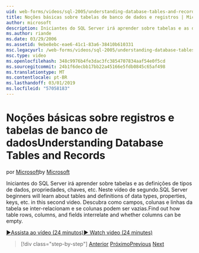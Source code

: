 ```yaml
---
uid: web-forms/videos/sql-2005/understanding-database-tables-and-records
title: Noções básicas sobre tabelas de banco de dados e registros | Microsoft Docs
author: microsoft
description: Iniciantes do SQL Server irá aprender sobre tabelas e as definições de tipos de dados, propriedades, chaves, etc. Neste vídeo de segundo. Descubra como linhas de tabela, colunas, um...
ms.author: riande
ms.date: 03/29/2006
ms.assetid: 9ebe8ebc-eae6-41c1-83a6-38410b610331
msc.legacyurl: /web-forms/videos/sql-2005/understanding-database-tables-and-records
msc.type: video
ms.openlocfilehash: 348c9976b4fe3dac3fc3854707834aaf54e0f5cd
ms.sourcegitcommit: 24b1f6decbb17bb22a45166e5fdb0845c65af498
ms.translationtype: MT
ms.contentlocale: pt-BR
ms.lasthandoff: 03/01/2019
ms.locfileid: "57058183"
---
```

<a name="understanding-database-tables-and-records"></a><span data-ttu-id="d8902-104">Noções básicas sobre registros e tabelas de banco de dados</span><span class="sxs-lookup"><span data-stu-id="d8902-104">Understanding Database Tables and Records</span></span>
====================
<span data-ttu-id="d8902-105">por [Microsoft](https://github.com/microsoft)</span><span class="sxs-lookup"><span data-stu-id="d8902-105">by [Microsoft](https://github.com/microsoft)</span></span>

<span data-ttu-id="d8902-106">Iniciantes do SQL Server irá aprender sobre tabelas e as definições de tipos de dados, propriedades, chaves, etc. Neste vídeo de segundo.</span><span class="sxs-lookup"><span data-stu-id="d8902-106">SQL Server beginners will learn about tables and definitions of data types, properties, keys, etc. in this second video.</span></span> <span data-ttu-id="d8902-107">Descubra como campos, colunas e linhas da tabela se inter-relacionam e se colunas podem ser vazias.</span><span class="sxs-lookup"><span data-stu-id="d8902-107">Find out how table rows, columns, and fields interrelate and whether columns can be empty.</span></span>

[<span data-ttu-id="d8902-108">&#9654;Assista ao vídeo (24 minutos)</span><span class="sxs-lookup"><span data-stu-id="d8902-108">&#9654; Watch video (24 minutes)</span></span>](https://channel9.msdn.com/Blogs/ASP-NET-Site-Videos/understanding-database-tables-and-records)

> [!div class="step-by-step"]
> <span data-ttu-id="d8902-109">[Anterior](what-is-a-database.md)
> [Próximo](more-about-column-data-types-and-other-properties.md)</span><span class="sxs-lookup"><span data-stu-id="d8902-109">[Previous](what-is-a-database.md)
[Next](more-about-column-data-types-and-other-properties.md)</span></span>
